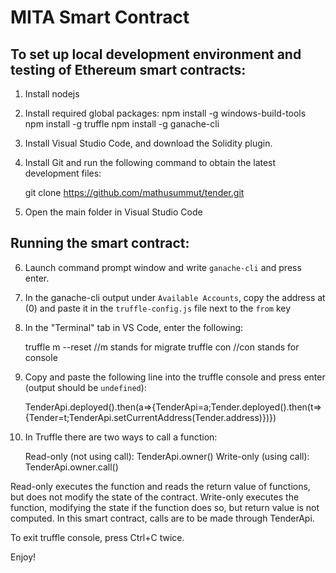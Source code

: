 # MITA Smart Contract

## To set up local development environment and testing of Ethereum smart contracts:

1. Install nodejs

2. Install required global packages:
	npm install -g windows-build-tools
	npm install -g truffle
	npm install -g ganache-cli

3. Install Visual Studio Code, and download the Solidity plugin.

4. Install Git and run the following command to obtain the latest development files:

    git clone https://github.com/mathusummut/tender.git

5. Open the main folder in Visual Studio Code

## Running the smart contract:

6. Launch command prompt window and write `ganache-cli` and press enter.

7. In the ganache-cli output under `Available Accounts`, copy the address at (0) and paste it in the `truffle-config.js` file next to the `from` key

8. In the "Terminal" tab in VS Code, enter the following:

    truffle m --reset      //m stands for migrate
    truffle con            //con stands for console

9. Copy and paste the following line into the truffle console and press enter (output should be `undefined`):

    TenderApi.deployed().then(a=>{TenderApi=a;Tender.deployed().then(t=>{Tender=t;TenderApi.setCurrentAddress(Tender.address)})})

10. In Truffle there are two ways to call a function:

    Read-only (not using call): TenderApi.owner()
    Write-only (using call):    TenderApi.owner.call()

Read-only executes the function and reads the return value of functions, but does not modify the state of the contract.
Write-only executes the function, modifying the state if the function does so, but return value is not computed.
In this smart contract, calls are to be made through TenderApi.

To exit truffle console, press Ctrl+C twice.

Enjoy!